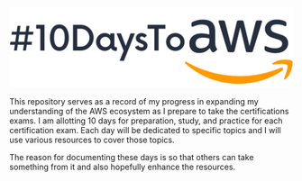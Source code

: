![10DaysToAWSLogo](https://github.com/juliafmorgado/10DaysToAWS/blob/main/10daystoAWS.png)

This repository serves as a record of my progress in expanding my understanding of the AWS ecosystem as I prepare to take the certifications exams. I am allotting 10 days for preparation, study, and practice for each certification exam. Each day will be dedicated to specific topics and I will use various resources to cover those topics.

The reason for documenting these days is so that others can take something from it and also hopefully enhance the resources.
